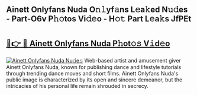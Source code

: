 ## Ainett Onlyfans Nuda O𝚗𝚕yf𝚊ns L𝚎a𝚔ed N𝚞𝚍es - Part-O6v P𝚑𝚘tos Vi𝚍𝚎o - H𝚘𝚝 Part L𝚎a𝚔s JfPEt

# <h2><a href="http://kf6e7q.oniu.top/?m=Ainett+Onlyfans+Nuda">🔗👉 🔴 Ainett Onlyfans Nuda P𝚑ot𝚘𝚜 V𝚒d𝚎o</a></h2>

[![Ainett Onlyfans Nuda Nu𝚍e𝚜](https://i.imgur.com/0qMVB7G.gif)](http://kf6e7q.oniu.top/?m=Ainett+Onlyfans+Nuda)
Web-based artist and amusement giver Ainett Onlyfans Nuda, known for publishing dance and lifestyle tutorials through trending dance moves and short films. Ainett Onlyfans Nuda's public image is characterized by its open and sincere demeanor, but the intricacies of his personal life remain shrouded in secrecy.  
